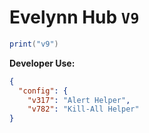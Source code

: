 # Evelynn Hub `V9`
```lua
print("v9")
```
**Developer Use:**
```json
{
  "config": {
    "v317": "Alert Helper",
    "v782": "Kill-All Helper"
}
```
